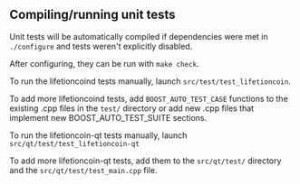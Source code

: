 Compiling/running unit tests
------------------------------------

Unit tests will be automatically compiled if dependencies were met in `./configure`
and tests weren't explicitly disabled.

After configuring, they can be run with `make check`.

To run the lifetioncoind tests manually, launch `src/test/test_lifetioncoin`.

To add more lifetioncoind tests, add `BOOST_AUTO_TEST_CASE` functions to the existing
.cpp files in the `test/` directory or add new .cpp files that
implement new BOOST_AUTO_TEST_SUITE sections.

To run the lifetioncoin-qt tests manually, launch `src/qt/test/test_lifetioncoin-qt`

To add more lifetioncoin-qt tests, add them to the `src/qt/test/` directory and
the `src/qt/test/test_main.cpp` file.
